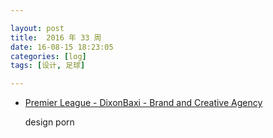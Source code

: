 ```yaml
---

layout: post
title:  2016 年 33 周
date: 16-08-15 18:23:05
categories: [log]
tags: [设计, 足球]

---
```


- [Premier League - DixonBaxi - Brand and Creative Agency](http://dixonbaxi.com/work/premier-league-experience/)

	design porn